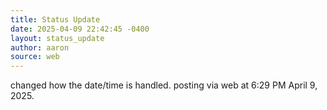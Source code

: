 ```yaml
---
title: Status Update
date: 2025-04-09 22:42:45 -0400
layout: status_update
author: aaron
source: web
---
```

changed how the date/time is handled. posting via web at 6:29 PM April 9, 2025.
